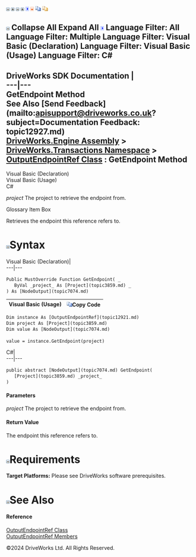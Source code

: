 ![](dotnetimages/collapse.gif) ![](dotnetimages/expand.gif) ![](dotnetimages/collapse.gif) ![](dotnetimages/expand.gif) ![](dotnetimages/drpdown.gif) ![](dotnetimages/drpdown_orange.gif) ![](dotnetimages/copycode.gif) ![](dotnetimages/copycodeHighlight.gif)

![](dotnetimages/collapse.gif) Collapse All Expand All ![](dotnetimages/drpdown.gif) Language Filter: All  Language Filter: Multiple  Language Filter: Visual Basic (Declaration) Language Filter: Visual Basic (Usage) Language Filter: C#  
---  
DriveWorks SDK Documentation  |   
---|---  
GetEndpoint Method   
See Also [Send Feedback](mailto:apisupport@driveworks.co.uk?subject=Documentation Feedback: topic12927.md)  
[DriveWorks.Engine Assembly](topic2156.md) > [DriveWorks.Transactions Namespace](topic12835.md) > [OutputEndpointRef Class](topic12921.md) : GetEndpoint Method  
---  
  
Visual Basic (Declaration)    
Visual Basic (Usage)    
C# 

_project_
    The project to retrieve the endpoint from.

Glossary Item Box

Retrieves the endpoint this reference refers to. 

# ![](dotnetimages/collapse.gif)Syntax

Visual Basic (Declaration)|   
---|---  
      
    
    Public MustOverride Function GetEndpoint( _
       ByVal _project_ As [Project](topic3859.md) _
    ) As [NodeOutput](topic7074.md)  
  
Visual Basic (Usage)| ![](dotnetimages/copycode.gif)Copy Code  
---|---  
      
    
    Dim instance As [OutputEndpointRef](topic12921.md)
    Dim project As [Project](topic3859.md)
    Dim value As [NodeOutput](topic7074.md)
     
    value = instance.GetEndpoint(project)  
  
C#|   
---|---  
      
    
    public abstract [NodeOutput](topic7074.md) GetEndpoint( 
       [Project](topic3859.md) _project_
    )  
  
#### Parameters

 _project_
    The project to retrieve the endpoint from.

#### Return Value

The endpoint this reference refers to.

# ![](dotnetimages/collapse.gif)Requirements

**Target Platforms:** Please see DriveWorks software prerequisites.

# ![](dotnetimages/collapse.gif)See Also

#### Reference

[OutputEndpointRef Class](topic12921.md)   
[OutputEndpointRef Members](topic12922.md)

©2024 DriveWorks Ltd. All Rights Reserved.
